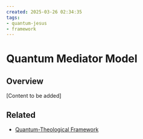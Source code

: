 ```yaml
---
created: 2025-03-26 02:34:35
tags:
- quantum-jesus
- framework
---
```

   
# Quantum Mediator Model   
   
## Overview   
   
[Content to be added]   
   
## Related   
   
- [Quantum-Theological Framework](Quantum-Theological%20Framework.md)